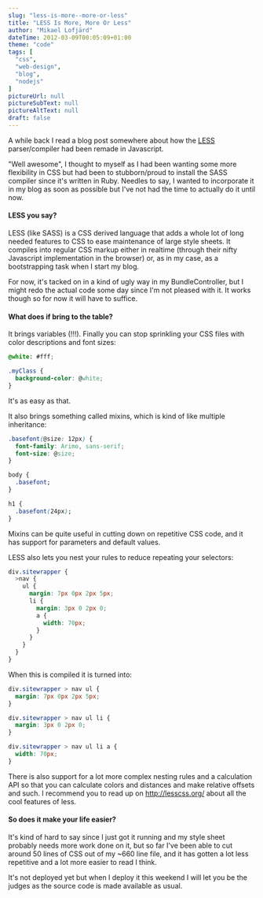 ```yaml
---
slug: "less-is-more--more-or-less"
title: "LESS Is More, More Or Less"
author: "Mikael Lofjärd"
dateTime: 2012-03-09T00:05:09+01:00
theme: "code"
tags: [
  "css",
  "web-design",
  "blog",
  "nodejs"
]
pictureUrl: null
pictureSubText: null
pictureAltText: null
draft: false
---
```

A while back I read a blog post somewhere about how the [LESS](http://lesscss.org/) parser/compiler had been remade in Javascript.

"Well awesome", I thought to myself as I had been wanting some more flexibility in CSS but had been to stubborn/proud to install the SASS compiler since it's written in Ruby. Needles to say, I wanted to incorporate it in my blog as soon as possible but I've not had the time to actually do it until now.

#### LESS you say?

LESS (like SASS) is a CSS derived language that adds a whole lot of long needed features to CSS to ease maintenance of large style sheets. It compiles into regular CSS markup either in realtime (through their nifty Javascript implementation in the browser) or, as in my case, as a bootstrapping task when I start my blog.

For now, it's tacked on in a kind of ugly way in my BundleController, but I might redo the actual code some day since I'm not pleased with it. It works though so for now it will have to suffice.

#### What does if bring to the table?

It brings variables (!!!). Finally you can stop sprinkling your CSS files with color descriptions and font sizes:

````css
@white: #fff;

.myClass {
  background-color: @white;
}
````

It's as easy as that.

It also brings something called mixins, which is kind of like multiple inheritance:

````css
.basefont(@size: 12px) {
  font-family: Arimo, sans-serif;
  font-size: @size;
}

body {
  .basefont;
}

h1 {
  .basefont(24px);
}
````

Mixins can be quite useful in cutting down on repetitive CSS code, and it has support for parameters and default values.

LESS also lets you nest your rules to reduce repeating your selectors:

````css
div.sitewrapper {
  >nav {
    ul {
      margin: 7px 0px 2px 5px;
      li {
        margin: 3px 0 2px 0;
        a {
          width: 70px;
        }
      }
    }
  }
}
````

When this is compiled it is turned into:

````css
div.sitewrapper > nav ul {
  margin: 7px 0px 2px 5px;
}

div.sitewrapper > nav ul li {
  margin: 3px 0 2px 0;
}

div.sitewrapper > nav ul li a {
  width: 70px;
}
````

There is also support for a lot more complex nesting rules and a calculation API so that you can calculate colors and distances and make relative offsets and such. I recommend you to read up on <http://lesscss.org/> about all the cool features of less.

#### So does it make your life easier?

It's kind of hard to say since I just got it running and my style sheet probably needs more work done on it, but so far I've been able to cut around 50 lines of CSS out of my ~660 line file, and it has gotten a lot less repetitive and a lot more easier to read I think.

It's not deployed yet but when I deploy it this weekend I will let you be the judges as the source code is made available as usual.
